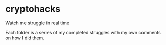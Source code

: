 # cryptohacks
Watch me struggle in real time

Each folder is a series of my completed struggles with my own comments on how I did them. 
